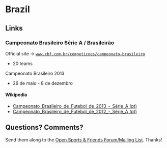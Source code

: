 # Brazil

## Links

### Campeonato Brasileiro Série A / Brasileirão

Official site -> [`www.cbf.com.br/competicoes/campeonato-brasileiro`](http://www.cbf.com.br/competicoes/campeonato-brasileiro)

- 20 teams

Campeonato Brasileiro 2013

- 26 de maio - 8 de dezembro


#### Wikipedia

- [Campeonato_Brasileiro_de_Futebol_de_2013_-_Série_A (pt)](http://pt.wikipedia.org/wiki/Campeonato_Brasileiro_de_Futebol_de_2013_-_Série_A)
- [Campeonato_Brasileiro_de_Futebol_de_2012_-_Série_A (pt)](http://pt.wikipedia.org/wiki/Campeonato_Brasileiro_de_Futebol_de_2012_-_Série_A)



## Questions? Comments?

Send them along to the
[Open Sports & Friends Forum/Mailing List](http://groups.google.com/group/opensport).
Thanks!
